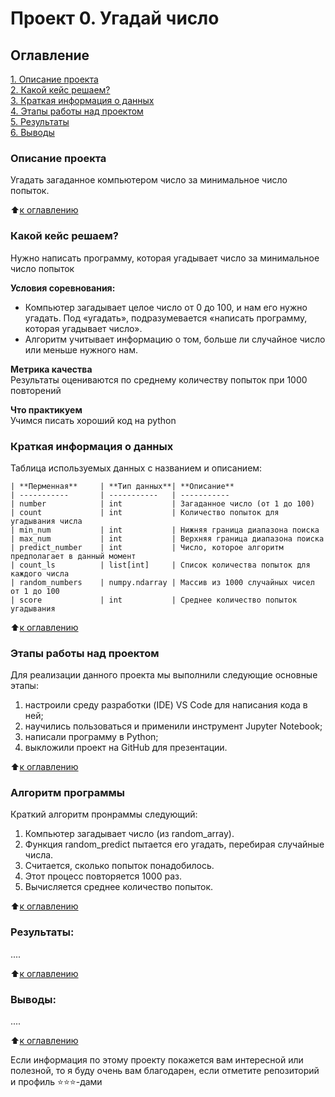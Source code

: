 # Проект 0. Угадай число

## Оглавление  
[1. Описание проекта](README.md#описание-проекта)  
[2. Какой кейс решаем?](README.md#какой-кейс-решаем)  
[3. Краткая информация о данных](README.md#краткая-информация-о-данных)  
[4. Этапы работы над проектом](README.md#этапы-работы-над-проектом)  
[5. Результаты](README.md#результаты)    
[6. Выводы](README.md#выводы) 

### Описание проекта    
Угадать загаданное компьютером число за минимальное число попыток.

:arrow_up:[к оглавлению](README.md#оглавление)


### Какой кейс решаем?    
Нужно написать программу, которая угадывает число за минимальное число попыток

**Условия соревнования:**  
- Компьютер загадывает целое число от 0 до 100, и нам его нужно угадать. Под «угадать», подразумевается «написать программу, которая угадывает число».
- Алгоритм учитывает информацию о том, больше ли случайное число или меньше нужного нам.

**Метрика качества**     
Результаты оцениваются по среднему количеству попыток при 1000 повторений

**Что практикуем**     
Учимся писать хороший код на python


### Краткая информация о данных
Таблица используемых данных с названием и описанием:
```
| **Перменная**     | **Тип данных**| **Описание**
| -----------       | -----------   | -----------
| number            | int           | Загаданное число (от 1 до 100)
| count             | int           | Количество попыток для угадывания числа
| min_num           | int           | Нижняя граница диапазона поиска
| max_num           | int           | Верхняя граница диапазона поиска
| predict_number    | int           | Число, которое алгоритм предполагает в данный момент
| count_ls          | list[int]     | Список количества попыток для каждого числа
| random_numbers    | numpy.ndarray | Массив из 1000 случайных чисел от 1 до 100
| score             | int           | Среднее количество попыток угадывания
```

:arrow_up:[к оглавлению](README.md#оглавление)


### Этапы работы над проектом  
Для реализации данного проекта мы выполнили следующие основные этапы:
1. настроили среду разработки (IDE) VS Code для написания кода в ней;
2. научились пользоваться и применили инструмент Jupyter Notebook;
3. написали программу в Python;
4. выкложили проект на GitHub для презентации.

:arrow_up:[к оглавлению](README.md#оглавление)


### Алгоритм программы
Краткий алгоритм пронраммы следующий:
1. Компьютер загадывает число (из random_array).
2. Функция random_predict пытается его угадать, перебирая случайные числа.
3. Считается, сколько попыток понадобилось.
4. Этот процесс повторяется 1000 раз.
5. Вычисляется среднее количество попыток.

:arrow_up:[к оглавлению](README.md#оглавление)


### Результаты:  
....

:arrow_up:[к оглавлению](README.md#оглавление)


### Выводы:  
....

:arrow_up:[к оглавлению](README.md#оглавление)


Если информация по этому проекту покажется вам интересной или полезной, то я буду очень вам благодарен, если отметите репозиторий и профиль ⭐️⭐️⭐️-дами